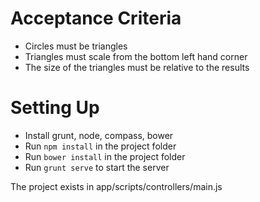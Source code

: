 # Acceptance Criteria
* Circles must be triangles
* Triangles must scale from the bottom left hand corner
* The size of the triangles must be relative to the results

# Setting Up
* Install grunt, node, compass, bower
* Run ```npm install``` in the project folder
* Run ```bower install``` in the project folder
* Run ```grunt serve``` to start the server

The project exists in app/scripts/controllers/main.js